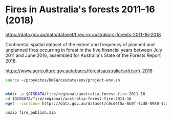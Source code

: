 # Fires in Australia's forests 2011–16 (2018)

https://data.gov.au/data/dataset/fires-in-australia-s-forests-2011-16-2018

Continental spatial dataset of the extent and frequency of planned and unplanned fires occurring in forest in the five financial years between July 2011 and June 2016, assembled for Australia's State of the Forests Report 2018.

https://www.agriculture.gov.au/abares/forestsaustralia/sofr/sofr-2018

```sh
source ~/proyectos/UNSW/cesdata/env/project-env.sh


mkdir -p $GISDATA/fire/regional/australia-forest-fire-2011-16
cd $GISDATA/fire/regional/australia-forest-fire-2011-16
wget --continue https://data.gov.au/dataset/c0cd6f5a-6b0f-4cd0-8980-1ca5b2c31006/resource/e99002e3-05b5-4a4f-8c1c-823d1b3e9713/download/fire_publish.zip

unzip fire_publish.zip

```
